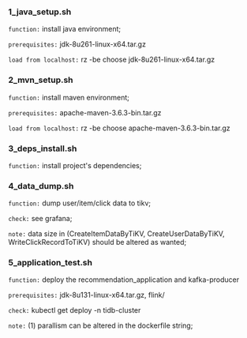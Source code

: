 ### 1_java_setup.sh 
`function:` install java environment;

`prerequisites:` jdk-8u261-linux-x64.tar.gz

`load from localhost:` rz -be choose jdk-8u261-linux-x64.tar.gz

### 2_mvn_setup.sh 
`function:` install maven environment;

`prerequisites:` apache-maven-3.6.3-bin.tar.gz

`load from localhost:` rz -be choose apache-maven-3.6.3-bin.tar.gz

### 3_deps_install.sh 
`function:` install project's dependencies;

### 4_data_dump.sh
`function:` dump user/item/click data to tikv;

`check:` see grafana;

`note:` data size in (CreateItemDataByTiKV, CreateUserDataByTiKV, WriteClickRecordToTiKV) should be altered as wanted;

### 5_application_test.sh
`function:` deploy the recommendation_application and kafka-producer

`prerequisites:` jdk-8u131-linux-x64.tar.gz, flink/

`check:` kubectl get deploy -n tidb-cluster

`note:` (1) parallism can be altered in the dockerfile string;
